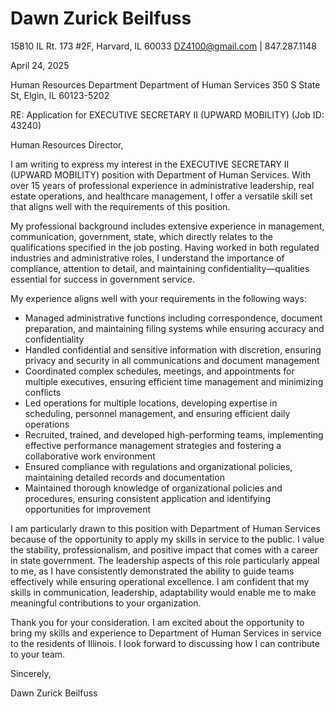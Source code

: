 # Dawn Zurick Beilfuss

15810 IL Rt. 173 #2F, Harvard, IL 60033
DZ4100@gmail.com | 847.287.1148

April 24, 2025

Human Resources Department
Department of Human Services
350 S State St, Elgin, IL 60123-5202

RE: Application for EXECUTIVE SECRETARY II (UPWARD MOBILITY) (Job ID: 43240)

Human Resources Director,

I am writing to express my interest in the EXECUTIVE SECRETARY II (UPWARD MOBILITY) position with Department of Human Services. With over 15 years of professional experience in administrative leadership, real estate operations, and healthcare management, I offer a versatile skill set that aligns well with the requirements of this position.

My professional background includes extensive experience in management, communication, government, state, which directly relates to the qualifications specified in the job posting. Having worked in both regulated industries and administrative roles, I understand the importance of compliance, attention to detail, and maintaining confidentiality—qualities essential for success in government service.

My experience aligns well with your requirements in the following ways:

- Managed administrative functions including correspondence, document preparation, and maintaining filing systems while ensuring accuracy and confidentiality
- Handled confidential and sensitive information with discretion, ensuring privacy and security in all communications and document management
- Coordinated complex schedules, meetings, and appointments for multiple executives, ensuring efficient time management and minimizing conflicts
- Led operations for multiple locations, developing expertise in scheduling, personnel management, and ensuring efficient daily operations
- Recruited, trained, and developed high-performing teams, implementing effective performance management strategies and fostering a collaborative work environment
- Ensured compliance with regulations and organizational policies, maintaining detailed records and documentation
- Maintained thorough knowledge of organizational policies and procedures, ensuring consistent application and identifying opportunities for improvement

I am particularly drawn to this position with Department of Human Services because of the opportunity to apply my skills in service to the public. I value the stability, professionalism, and positive impact that comes with a career in state government. The leadership aspects of this role particularly appeal to me, as I have consistently demonstrated the ability to guide teams effectively while ensuring operational excellence. I am confident that my skills in communication, leadership, adaptability would enable me to make meaningful contributions to your organization.

Thank you for your consideration. I am excited about the opportunity to bring my skills and experience to Department of Human Services in service to the residents of Illinois. I look forward to discussing how I can contribute to your team.

Sincerely,

Dawn Zurick Beilfuss